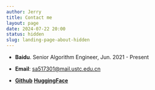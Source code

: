 ```yaml
---
author: Jerry
title: Contact me
layout: page
date: 2024-07-22 20:00
status: hidden
slug: landing-page-about-hidden
---
```


- **Baidu**. Senior Algorithm Engineer, Jun. 2021 - Present

- **Email**: sa517301@mail.ustc.edu.cn

- [**Github**](https://github.com/jerrylsu) [**HuggingFace**](https://huggingface.co/Jerry666) 
